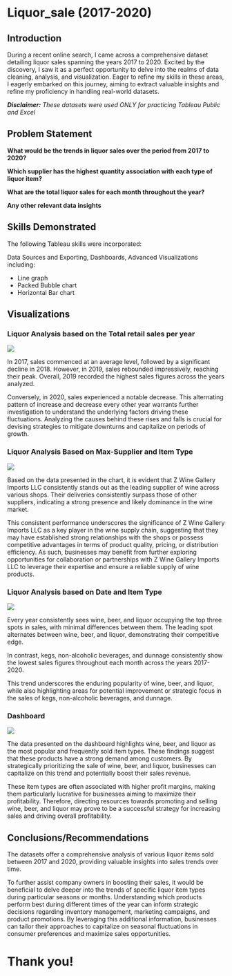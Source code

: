# Liquor_sale (2017-2020)

## Introduction

During a recent online search, I came across a comprehensive dataset detailing liquor sales spanning the years 2017 to 2020. Excited by the discovery, I saw it as a perfect opportunity to delve into the realms of data cleaning, analysis, and visualization. Eager to refine my skills in these areas, I eagerly embarked on this journey, aiming to extract valuable insights and refine my proficiency in handling real-world datasets.

**_Disclaimer:_**  _These datasets were used ONLY for practicing Tableau Public and Excel_

## Problem Statement

**What would be the trends in liquor sales over the period from 2017 to 2020?**

**Which supplier has the highest quantity association with each type of liquor item?**

**What are the total liquor sales for each month throughout the year?**

**Any other relevant data insights**

## Skills Demonstrated

The following Tableau skills were incorporated:

Data Sources and Exporting, Dashboards, Advanced Visualizations including:

- Line graph
- Packed Bubble chart
- Horizontal Bar chart

## Visualizations

### Liquor Analysis based on the Total retail sales per year

![](https://github.com/Delphin-Rajasekhar/Liquor_sale_2017-2020/blob/main/Liquor%20Analysis%20based%20on%20the%20Total%20retail%20sales%20per%20year.png)

In 2017, sales commenced at an average level, followed by a significant decline in 2018. However, in 2019, sales rebounded impressively, reaching their peak. Overall, 2019 recorded the highest sales figures across the years analyzed. 

Conversely, in 2020, sales experienced a notable decrease. This alternating pattern of increase and decrease every other year warrants further investigation to understand the underlying factors driving these fluctuations. Analyzing the causes behind these rises and falls is crucial for devising strategies to mitigate downturns and capitalize on periods of growth.

### Liquor Analysis Based on Max-Supplier and Item Type

![](https://github.com/Delphin-Rajasekhar/Liquor_sale_2017-2020/blob/main/Liquor%20Analysis%20Based%20on%20Max-Supplier%20and%20Item%20Type.png)

Based on the data presented in the chart, it is evident that Z Wine Gallery Imports LLC consistently stands out as the leading supplier of wine across various shops. Their deliveries consistently surpass those of other suppliers, indicating a strong presence and likely dominance in the wine market. 

This consistent performance underscores the significance of Z Wine Gallery Imports LLC as a key player in the wine supply chain, suggesting that they may have established strong relationships with the shops or possess competitive advantages in terms of product quality, pricing, or distribution efficiency. As such, businesses may benefit from further exploring opportunities for collaboration or partnerships with Z Wine Gallery Imports LLC to leverage their expertise and ensure a reliable supply of wine products.

### Liquor Analysis based on Date and Item Type 

![](https://github.com/Delphin-Rajasekhar/Liquor_sale_2017-2020/blob/main/Liquor%20Analysis%20based%20on%20Date%20and%20Item%20Type.png)

Every year consistently sees wine, beer, and liquor occupying the top three spots in sales, with minimal differences between them. The leading spot alternates between wine, beer, and liquor, demonstrating their competitive edge. 

In contrast, kegs, non-alcoholic beverages, and dunnage consistently show the lowest sales figures throughout each month across the years 2017-2020. 

This trend underscores the enduring popularity of wine, beer, and liquor, while also highlighting areas for potential improvement or strategic focus in the sales of kegs, non-alcoholic beverages, and dunnage.


### Dashboard 

![](https://github.com/Delphin-Rajasekhar/Liquor_sale_2017-2020/blob/main/Liquor_sale(2017-2020).png)

The data presented on the dashboard highlights wine, beer, and liquor as the most popular and frequently sold item types. These findings suggest that these products have a strong demand among customers. By strategically prioritizing the sale of wine, beer, and liquor, businesses can capitalize on this trend and potentially boost their sales revenue. 

These item types are often associated with higher profit margins, making them particularly lucrative for businesses aiming to maximize their profitability. Therefore, directing resources towards promoting and selling wine, beer, and liquor may prove to be a successful strategy for increasing sales and driving overall profitability.


## Conclusions/Recommendations

The datasets offer a comprehensive analysis of various liquor items sold between 2017 and 2020, providing valuable insights into sales trends over time.

To further assist company owners in boosting their sales, it would be beneficial to delve deeper into the trends of specific liquor item types during particular seasons or months. Understanding which products perform best during different times of the year can inform strategic decisions regarding inventory management, marketing campaigns, and product promotions. By leveraging this additional information, businesses can tailor their approaches to capitalize on seasonal fluctuations in consumer preferences and maximize sales opportunities.

# Thank you!